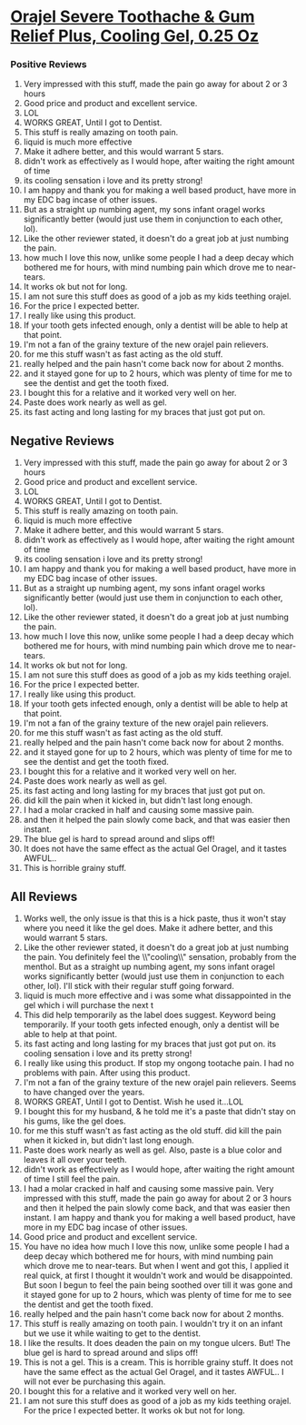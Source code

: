 # [Orajel Severe Toothache &amp; Gum Relief Plus, Cooling Gel, 0.25 Oz](https://products.checkmycream.com/products/Orajel-Severe-Toothache-and-Gum-Relief-Plus-Cooling-Gel-0.25-Oz.html)

### Positive Reviews

<ol>
      <li>Very impressed with this stuff, made the pain go away for about 2 or 3 hours</li>
      <li>Good price and product and excellent service.</li>
      <li>LOL</li>
      <li>WORKS GREAT, Until I got to Dentist.</li>
      <li>This stuff is really amazing on  tooth pain.</li>
      <li>liquid is much more effective</li>
      <li>Make it adhere better, and this would warrant 5 stars.</li>
      <li>didn&#x27;t work as effectively as I would hope, after waiting the right amount of time</li>
      <li>its cooling sensation i love and its pretty strong!</li>
      <li>I am happy and thank you for making a well based product, have more in my EDC bag incase of other issues.</li>
      <li>But as a straight up numbing agent, my sons infant oragel works significantly better (would just use them in conjunction to each other, lol).</li>
      <li>Like the other reviewer stated, it doesn&#x27;t do a great job at just numbing the pain.</li>
      <li>how much I love this now, unlike some people I had a deep decay which bothered me for hours, with mind numbing pain which drove me to near-tears.</li>
      <li>It works ok but not for long.</li>
      <li>I am not sure this stuff does as good of a job as my kids teething orajel.  </li>
      <li>For the price I expected better.  </li>
      <li>I really like using this product.</li>
      <li>If your tooth gets infected enough, only a dentist will be able to help at that point.</li>
      <li>I&#x27;m not a fan of the grainy texture of the new orajel pain relievers.</li>
      <li>for me this stuff wasn&#x27;t as fast acting as the old stuff.</li>
      <li>really helped and the pain hasn&#x27;t come back now for about 2 months.</li>
      <li>and it stayed gone for up to 2 hours, which was plenty of time for me to see the dentist and get the tooth fixed.</li>
      <li>I bought this for a relative and it worked very well on her.</li>
      <li>Paste does work nearly as well as gel.</li>
      <li>its fast acting and long lasting for my braces that just got put on.</li>
</ol>


<h2>Negative Reviews</h2>
<ol>
<li> Very impressed with this stuff, made the pain go away for about 2 or 3 hours</li>
<li> Good price and product and excellent service.</li>
<li> LOL</li>
<li> WORKS GREAT, Until I got to Dentist.</li>
<li> This stuff is really amazing on  tooth pain.</li>
<li> liquid is much more effective</li>
<li> Make it adhere better, and this would warrant 5 stars.</li>
<li> didn&#x27;t work as effectively as I would hope, after waiting the right amount of time</li>
<li> its cooling sensation i love and its pretty strong!</li>
<li> I am happy and thank you for making a well based product, have more in my EDC bag incase of other issues.</li>
<li> But as a straight up numbing agent, my sons infant oragel works significantly better (would just use them in conjunction to each other, lol).</li>
<li> Like the other reviewer stated, it doesn&#x27;t do a great job at just numbing the pain.</li>
<li> how much I love this now, unlike some people I had a deep decay which bothered me for hours, with mind numbing pain which drove me to near-tears.</li>
<li> It works ok but not for long.</li>
<li> I am not sure this stuff does as good of a job as my kids teething orajel.  </li>
<li> For the price I expected better.  </li>
<li> I really like using this product.</li>
<li> If your tooth gets infected enough, only a dentist will be able to help at that point.</li>
<li> I&#x27;m not a fan of the grainy texture of the new orajel pain relievers.</li>
<li> for me this stuff wasn&#x27;t as fast acting as the old stuff.</li>
<li> really helped and the pain hasn&#x27;t come back now for about 2 months.</li>
<li> and it stayed gone for up to 2 hours, which was plenty of time for me to see the dentist and get the tooth fixed.</li>
<li> I bought this for a relative and it worked very well on her.</li>
<li> Paste does work nearly as well as gel.</li>
<li> its fast acting and long lasting for my braces that just got put on.</li>
<li> did kill the pain when it kicked in, but didn&#x27;t last long enough.</li>
<li> I had a molar cracked in half and causing some massive pain.</li>
<li> and then it helped the pain slowly come back, and that was easier then instant.</li>
<li> The blue gel is hard to spread around and slips off!</li>
<li> It does not have the same effect as the actual Gel Oragel, and it tastes AWFUL..</li>
<li> This is horrible grainy stuff.</li>
</ol>

<h2>All Reviews</h2>

<ol>
    <li> Works well, the only issue is that this is a hick paste, thus it won&#x27;t stay where you need it like the gel does. Make it adhere better, and this would warrant 5 stars.</li>
    <li> Like the other reviewer stated, it doesn&#x27;t do a great job at just numbing the pain. You definitely feel the \\&quot;cooling\\&quot; sensation, probably from the menthol. But as a straight up numbing agent, my sons infant oragel works significantly better (would just use them in conjunction to each other, lol). I&#x27;ll stick with their regular stuff going forward.</li>
    <li> liquid is much more effective and i was some what dissappointed in the gel which i will purchase the next t</li>
    <li> This did help temporarily as the label does suggest. Keyword being temporarily. If your tooth gets infected enough, only a dentist will be able to help at that point.</li>
    <li> its fast acting and long lasting for my braces that just got put on. its cooling sensation i love and its pretty strong!</li>
    <li> I really like using this product. If stop my ongong tootache pain. I had no problems with pain. After using this product.</li>
    <li> I&#x27;m not a fan of the grainy texture of the new orajel pain relievers. Seems to have changed over the years.</li>
    <li> WORKS GREAT, Until I got to Dentist. Wish he used it...LOL</li>
    <li> I bought this for my husband, &amp; he told me it&#x27;s a paste that didn&#x27;t stay on his gums, like the gel does.</li>
    <li> for me this stuff wasn&#x27;t as fast acting as the old stuff. did kill the pain when it kicked in, but didn&#x27;t last long enough.</li>
    <li> Paste does work nearly as well as gel. Also, paste is a blue color and leaves it all over your teeth.</li>
    <li> didn&#x27;t work as effectively as I would hope, after waiting the right amount of time I still feel the pain.</li>
    <li> I had a molar cracked in half and causing some massive pain. Very impressed with this stuff, made the pain go away for about 2 or 3 hours and then it helped the pain slowly come back, and that was easier then instant. I am happy and thank you for making a well based product, have more in my EDC bag incase of other issues.</li>
    <li> Good price and product and excellent service.</li>
    <li> You have no idea how much I love this now, unlike some people I had a deep decay which bothered me for hours, with mind numbing pain which drove me to near-tears. But when I went and got this, I applied it real quick, at first I thought it wouldn&#x27;t work and would be disappointed. But soon I begun to feel the pain being soothed over till it was gone and it stayed gone for up to 2 hours, which was plenty of time for me to see the dentist and get the tooth fixed.</li>
    <li> really helped and the pain hasn&#x27;t come back now for about 2 months.</li>
    <li> This stuff is really amazing on  tooth pain. I wouldn&#x27;t try it on an infant but we use it while waiting to get to the dentist.</li>
    <li> I like the results.  It does deaden the pain on my tongue ulcers.  But!  The blue gel is hard to spread around and slips off!</li>
    <li> This is not a gel. This is a cream. This is horrible grainy stuff. It does not have the same effect as the actual Gel Oragel, and it tastes AWFUL.. I will not ever be purchasing this again.</li>
    <li> I bought this for a relative and it worked very well on her.</li>
    <li> I am not sure this stuff does as good of a job as my kids teething orajel.  For the price I expected better.  It works ok but not for long.</li>
</ol>




